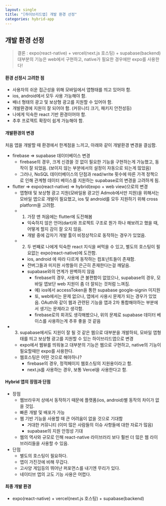 ```yaml
---
layout: single
title: "[하이브리드앱] 개발 환경 선정"
categories: hybrid-app
---
```


## 개발 환경 선정

> 결론 : expo(react-native) + vercel(next.js 호스팅) + supabase(backend)
> 대부분의 기능은 web에서 구현하고, native가 필요한 경우에만 expo를 사용한다!

#### 환경 선정시 고려한 점

- 사용자의 쉬운 접근성을 위해 모바일에서 앱형태를 띄고 있어야 함.
- ios, android에서 모두 사용 가능해야 함.
- 배너 형태의 광고 및 보상형 광고를 지원할 수 있어야 함.
- 개발환경에 지원이 잘 되어야 함. (커뮤니티 크기, 패키지 안전성등)
- 나에게 익숙한 react 기반 환경이어야 함.
- 추후 프로젝트 확장이 쉽게 가능해야 함.

#### 개발환경의 변경

처음 앱을 개발할 때 환경에서 한계점을 느끼고, 아래와 같이 개발환경 변경을 결심함.

- firebase => supabase 데이터베이스 변경
  - firebase의 경우, 크게 신경쓸 것 없이 필요한 기능을 구현하는게 가능했고, 동작이 잘 되었음. (보이지 않는 부분에서의 설정이 자동으로 되는게 많았음)
  - 그러나, NoSQL 데이터베이스의 단점과 read/write 횟수에 따른 가격 정책으로 인해 관계형 데이터 베이스를 지원하는 supabase로의 변경을 고려하게 됨.
- flutter => expo(react-native) => hybrid(expo + web view)으로의 변경
  - 앱형태 및 보상형 광고 지원(모바일용 광고인 Admob에서만 지원)을 위해서는 모바일 앱으로 개발이 필요했고, ios 및 android를 모두 지원하기 위해 cross platform을 고려함.
  - 1. 가장 맨 처음에는 flutter에 도전해봄
    - 익숙하지 않은 언어(dart)와 프로젝트 구조로 뭔가 하나 해보려고 했을 때, 어떻게 할지 감이 잘 오지 않음.
    - 개발 중에 갑자기 개발 툴이 비정상적으로 동작하는 경우가 있었음.
  - 2. 두 번째로 나에게 익숙한 react 지식을 써먹을 수 있고, 별도의 호스팅이 필요없는 expo(react-native)에 도전함.
    - ios, android 에 따라 다르게 동작하는 컴포넌트들이 존재함.
    - 잔버그들과 미지원 사항들이 은근히 존재한다는걸 깨달음.
    - supabase와의 연계가 완벽하지 않음
      - firebase의 경우, 사용에 큰 불편함이 없었으나, supabase의 경우, 모바일 앱보단 web 지원이 좀 더 잘되는 것처럼 느껴짐.
      - 예) ios에서 accessToken을 통한 supabase google-signin 미지원
      - 또, web에서는 문제 없으나, 앱에서 사용시 문제가 되는 경우가 있었음. OAuth와 같이 웹과 관련된 기능을 앱과 2차 통합해야하는 부분에서 생기는 문제라고 생각함.
      - firebase로의 회귀도 생각해봤으나, 위의 문제로 supabase 데이터 베이스를 사용하는게 추후 좋을 것 같음
- 3. supabase에서도 지원이 잘 될 것 같은 웹으로 대부분을 개발하되, 모바일 앱형태를 띄고 보상형 광고를 지원할 수 있는 하이브리드앱으로 변경
  - expo에서 웹뷰를 띄워놓고 대부분의 기능은 웹으로 구현하고, native의 기능이 필요할때만 expo를 사용한다.
  - 웹호스팅은 어떤 것으로 해야하나?
    - firebase의 경우, 정적페이지 웹호스팅의 지원용이라고 함.
    - next.js를 사용하는 경우, 보통 Vercel을 사용한다고 함.

#### Hybrid 앱의 장점과 단점

- 장점
  - 웹브라우저 상에서 동작하기 때문에 플랫폼(ios, android)별 동작의 차이가 없을 것임.
  - 빠른 개발 및 배포가 가능
  - 웹 기반 기능을 사용할 때 큰 어려움이 없을 것으로 기대함
    - 거대한 커뮤니티 (이미 많은 사람들의 이슈 사항들에 대한 자료가 많음)
    - supabase의 지원 안정성 기대
  - 웹의 역사와 규모로 인해 react-native 라이브러리 보다 훨씬 더 많은 웹 라이브러리들을 사용할 수 있음.
- 단점
  - 별도의 호스팅이 필요하다.
  - 앱이 가진것에 비해 무겁다.
  - 고사양 게임등의 뛰어난 퍼포먼스를 내기엔 무리가 있다.
  - 네이티브 앱의 고도 기능 사용은 어렵다.

#### 최종 개발 환경

- expo(react-native) + vercel(next.js 호스팅) + supabase(backend)
